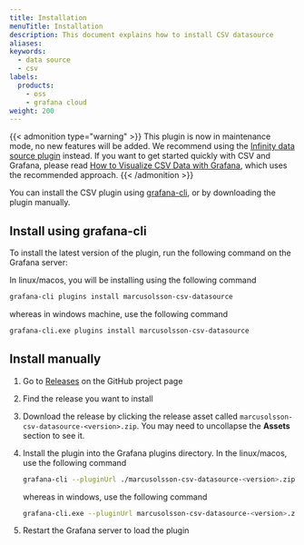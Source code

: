 ```yaml
---
title: Installation
menuTitle: Installation
description: This document explains how to install CSV datasource
aliases:
keywords:
  - data source
  - csv
labels:
  products:
    - oss
    - grafana cloud
weight: 200
---
```


{{< admonition type="warning" >}}
This plugin is now in maintenance mode, no new features will be added. We recommend using the [Infinity data source plugin](https://grafana.com/grafana/plugins/yesoreyeram-infinity-datasource/) instead. If you want to get started
quickly with CSV and Grafana, please read [How to Visualize CSV Data with Grafana](https://grafana.com/blog/2025/02/05/how-to-visualize-csv-data-with-grafana/), which uses the recommended approach.
{{< /admonition >}}

You can install the CSV plugin using [grafana-cli](https://grafana.com/docs/grafana/latest/administration/cli/), or by downloading the plugin manually.

## Install using grafana-cli

To install the latest version of the plugin, run the following command on the Grafana server:

In linux/macos, you will be installing using the following command

```bash
grafana-cli plugins install marcusolsson-csv-datasource
```

whereas in windows machine, use the following command

```bash
grafana-cli.exe plugins install marcusolsson-csv-datasource
```

## Install manually

1. Go to [Releases](https://github.com/grafana/grafana-csv-datasource/releases) on the GitHub project page
2. Find the release you want to install
3. Download the release by clicking the release asset called `marcusolsson-csv-datasource-<version>.zip`. You may need to uncollapse the **Assets** section to see it.
4. Install the plugin into the Grafana plugins directory. In the linux/macos, use the following command

   ```bash
   grafana-cli --pluginUrl ./marcusolsson-csv-datasource-<version>.zip plugins install marcusolsson-csv-datasource
   ```

   whereas in windows, use the following command

   ```bash
   grafana-cli.exe --pluginUrl marcusolsson-csv-datasource-<version>.zip plugins install marcusolsson-csv-datasource
   ```

5. Restart the Grafana server to load the plugin
